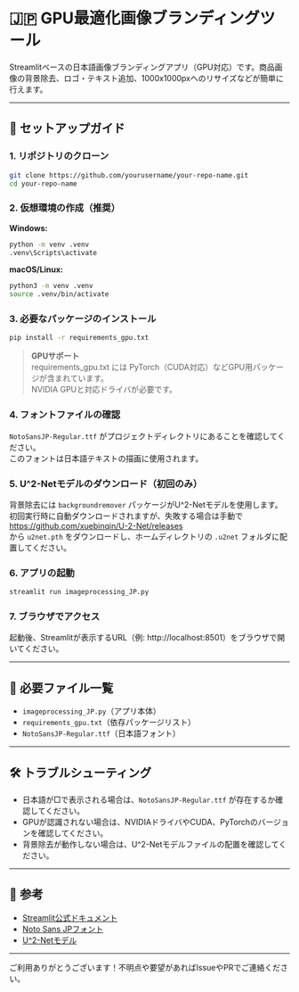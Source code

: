 # 🇯🇵 GPU最適化画像ブランディングツール

Streamlitベースの日本語画像ブランディングアプリ（GPU対応）です。商品画像の背景除去、ロゴ・テキスト追加、1000x1000pxへのリサイズなどが簡単に行えます。

---

## 🚀 セットアップガイド

### 1. リポジトリのクローン
```bash
git clone https://github.com/yourusername/your-repo-name.git
cd your-repo-name
```

### 2. 仮想環境の作成（推奨）
**Windows:**
```bash
python -m venv .venv
.venv\Scripts\activate
```
**macOS/Linux:**
```bash
python3 -m venv .venv
source .venv/bin/activate
```

### 3. 必要なパッケージのインストール
```bash
pip install -r requirements_gpu.txt
```
> **GPUサポート**  
> requirements_gpu.txt には PyTorch（CUDA対応）などGPU用パッケージが含まれています。  
> NVIDIA GPUと対応ドライバが必要です。

### 4. フォントファイルの確認
`NotoSansJP-Regular.ttf` がプロジェクトディレクトリにあることを確認してください。  
このフォントは日本語テキストの描画に使用されます。

### 5. U^2-Netモデルのダウンロード（初回のみ）
背景除去には `backgroundremover` パッケージがU^2-Netモデルを使用します。  
初回実行時に自動ダウンロードされますが、失敗する場合は手動で  
https://github.com/xuebinqin/U-2-Net/releases  
から `u2net.pth` をダウンロードし、ホームディレクトリの `.u2net` フォルダに配置してください。

### 6. アプリの起動
```bash
streamlit run imageprocessing_JP.py
```

### 7. ブラウザでアクセス
起動後、Streamlitが表示するURL（例: http://localhost:8501）をブラウザで開いてください。

---

## 📝 必要ファイル一覧
- `imageprocessing_JP.py`（アプリ本体）
- `requirements_gpu.txt`（依存パッケージリスト）
- `NotoSansJP-Regular.ttf`（日本語フォント）

---

## 🛠️ トラブルシューティング
- 日本語が□で表示される場合は、`NotoSansJP-Regular.ttf` が存在するか確認してください。
- GPUが認識されない場合は、NVIDIAドライバやCUDA、PyTorchのバージョンを確認してください。
- 背景除去が動作しない場合は、U^2-Netモデルファイルの配置を確認してください。

---

## 🔗 参考
- [Streamlit公式ドキュメント](https://docs.streamlit.io/)
- [Noto Sans JPフォント](https://fonts.google.com/noto/specimen/Noto+Sans+JP)
- [U^2-Netモデル](https://github.com/xuebinqin/U-2-Net/releases)

---

ご利用ありがとうございます！不明点や要望があればIssueやPRでご連絡ください。 
